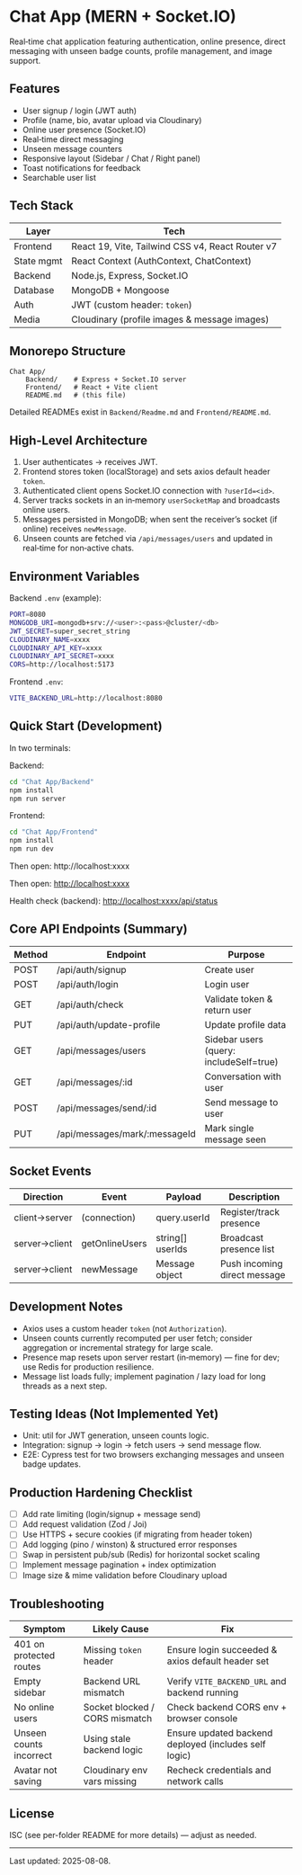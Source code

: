 # Chat App (MERN + Socket.IO)

Real‑time chat application featuring authentication, online presence, direct messaging with unseen badge counts, profile management, and image support.

## Features

- User signup / login (JWT auth)
- Profile (name, bio, avatar upload via Cloudinary)
- Online user presence (Socket.IO)
- Real‑time direct messaging
- Unseen message counters
- Responsive layout (Sidebar / Chat / Right panel)
- Toast notifications for feedback
- Searchable user list

## Tech Stack

| Layer      | Tech |
|------------|------|
| Frontend   | React 19, Vite, Tailwind CSS v4, React Router v7 |
| State mgmt | React Context (AuthContext, ChatContext) |
| Backend    | Node.js, Express, Socket.IO |
| Database   | MongoDB + Mongoose |
| Auth       | JWT (custom header: `token`) |
| Media      | Cloudinary (profile images & message images) |

## Monorepo Structure

```text
Chat App/
	Backend/    # Express + Socket.IO server
	Frontend/   # React + Vite client
	README.md   # (this file)
```

Detailed READMEs exist in `Backend/Readme.md` and `Frontend/README.md`.

## High-Level Architecture

1. User authenticates → receives JWT.
2. Frontend stores token (localStorage) and sets axios default header `token`.
3. Authenticated client opens Socket.IO connection with `?userId=<id>`.
4. Server tracks sockets in an in‑memory `userSocketMap` and broadcasts online users.
5. Messages persisted in MongoDB; when sent the receiver’s socket (if online) receives `newMessage`.
6. Unseen counts are fetched via `/api/messages/users` and updated in real‑time for non‑active chats.

## Environment Variables

Backend `.env` (example):

```bash
PORT=8080
MONGODB_URI=mongodb+srv://<user>:<pass>@cluster/<db>
JWT_SECRET=super_secret_string
CLOUDINARY_NAME=xxxx
CLOUDINARY_API_KEY=xxxx
CLOUDINARY_API_SECRET=xxxx
CORS=http://localhost:5173
```

Frontend `.env`:

```bash
VITE_BACKEND_URL=http://localhost:8080
```

## Quick Start (Development)

In two terminals:

Backend:

```bash
cd "Chat App/Backend"
npm install
npm run server
```

Frontend:

```bash
cd "Chat App/Frontend"
npm install
npm run dev
```

Then open: http://localhost:xxxx

Then open: <http://localhost:xxxx>

Health check (backend): <http://localhost:xxxx/api/status>

## Core API Endpoints (Summary)

| Method | Endpoint | Purpose |
|--------|----------|---------|
| POST | /api/auth/signup | Create user |
| POST | /api/auth/login | Login user |
| GET  | /api/auth/check | Validate token & return user |
| PUT  | /api/auth/update-profile | Update profile data |
| GET  | /api/messages/users | Sidebar users (query: includeSelf=true) |
| GET  | /api/messages/:id | Conversation with user |
| POST | /api/messages/send/:id | Send message to user |
| PUT  | /api/messages/mark/:messageId | Mark single message seen |

## Socket Events

| Direction | Event | Payload | Description |
|-----------|-------|---------|-------------|
| client→server | (connection) | query.userId | Register/track presence |
| server→client | getOnlineUsers | string[] userIds | Broadcast presence list |
| server→client | newMessage | Message object | Push incoming direct message |

## Development Notes

- Axios uses a custom header `token` (not `Authorization`).
- Unseen counts currently recomputed per user fetch; consider aggregation or incremental strategy for large scale.
- Presence map resets upon server restart (in‑memory) — fine for dev; use Redis for production resilience.
- Message list loads fully; implement pagination / lazy load for long threads as a next step.

## Testing Ideas (Not Implemented Yet)

- Unit: util for JWT generation, unseen counts logic.
- Integration: signup → login → fetch users → send message flow.
- E2E: Cypress test for two browsers exchanging messages and unseen badge updates.

## Production Hardening Checklist

- [ ] Add rate limiting (login/signup + message send)
- [ ] Add request validation (Zod / Joi)
- [ ] Use HTTPS + secure cookies (if migrating from header token)
- [ ] Add logging (pino / winston) & structured error responses
- [ ] Swap in persistent pub/sub (Redis) for horizontal socket scaling
- [ ] Implement message pagination + index optimization
- [ ] Image size & mime validation before Cloudinary upload

## Troubleshooting

| Symptom | Likely Cause | Fix |
|---------|--------------|-----|
| 401 on protected routes | Missing `token` header | Ensure login succeeded & axios default header set |
| Empty sidebar | Backend URL mismatch | Verify `VITE_BACKEND_URL` and backend running |
| No online users | Socket blocked / CORS mismatch | Check backend CORS env + browser console |
| Unseen counts incorrect | Using stale backend logic | Ensure updated backend deployed (includes self logic) |
| Avatar not saving | Cloudinary env vars missing | Recheck credentials and network calls |

## License

ISC (see per-folder README for more details) — adjust as needed.

---
Last updated: 2025-08-08.
